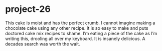 # project-26
This cake is moist and has the perfect crumb. I cannot imagine making a chocolate cake using any other recipe. It is so easy to make and puts doctored cake mix recipes to shame. I’m eating a piece of the cake as I’m writing this, drooling all over my keyboard. It is insanely delicious. A decades search was worth the wait.


